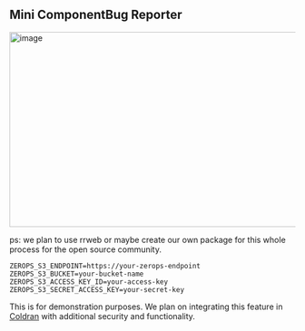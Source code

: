 ## Mini ComponentBug Reporter

<img width="757" height="344" alt="image" src="https://github.com/user-attachments/assets/ba7bd796-b2cd-40bf-ab73-be2a2938dfad" />

ps: we plan to use rrweb or maybe create our own package for this whole process for the open source community.

```env
ZEROPS_S3_ENDPOINT=https://your-zerops-endpoint
ZEROPS_S3_BUCKET=your-bucket-name
ZEROPS_S3_ACCESS_KEY_ID=your-access-key
ZEROPS_S3_SECRET_ACCESS_KEY=your-secret-key
```

This is for demonstration purposes. We plan on integrating this feature in [Coldran](https://coldran.com) with additional security and functionality.